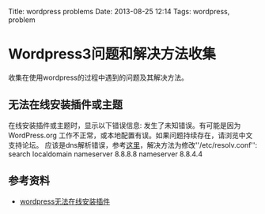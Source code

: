 Title: wordpress problems
Date: 2013-08-25 12:14
Tags: wordpress, problem

# Wordpress3问题和解决方法收集

收集在使用wordpress的过程中遇到的问题及其解决方法。

## 无法在线安装插件或主题

在线安装插件或主题时，显示以下错误信息:
    发生了未知错误。有可能是因为 WordPress.org 工作不正常，或本地配置有误。如果问题持续存在，请浏览中文支持论坛。
应该是dns解析错误，参考[这里](http://www.oukan.net/201207741.html)，解决方法为修改''/etc/resolv.conf'':
    search localdomain
    nameserver 8.8.8.8
    nameserver 8.8.4.4

## 参考资料

*  [wordpress无法在线安装插件](http://www.oukan.net/201207741.html)

